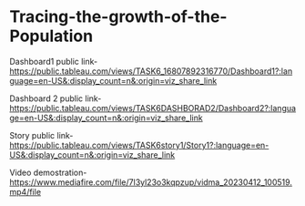 # Tracing-the-growth-of-the-Population


Dashboard1 public link-https://public.tableau.com/views/TASK6_16807892316770/Dashboard1?:language=en-US&:display_count=n&:origin=viz_share_link

Dashboard 2 public link-https://public.tableau.com/views/TASK6DASHBORAD2/Dashboard2?:language=en-US&:display_count=n&:origin=viz_share_link


Story public link-https://public.tableau.com/views/TASK6story1/Story1?:language=en-US&:display_count=n&:origin=viz_share_link

Video demostration-https://www.mediafire.com/file/7l3yl23o3kqpzup/vidma_20230412_100519.mp4/file
